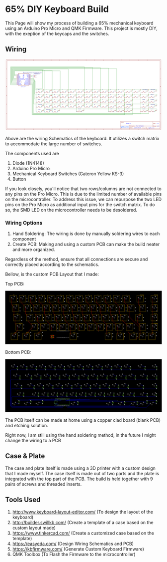 # 65% DIY Keyboard Build
This Page will show my process of building a 65% mechanical keyboard using an Arduino Pro Micro and QMK Firmware. This project is mostly DIY, with the exeption of the keycaps and the switches.

## Wiring
<img src="./PCB/PCB Schematics.png">

Above are the wiring Schematics of the keyboard. It utilizes a switch matrix to accommodate the large number of switches. 

The components used are
1. Diode (1N4148)
2. Arduino Pro Micro
3. Mechanical Keyboard Switches (Gateron Yellow KS-3)
4. Button

If you look closely, you'll notice that two rows/columns are not connected to any pins on the Pro Micro. This is due to the limited number of available pins on the microcontroller.
To address this issue, we can repurpose the two LED pins on the Pro Micro as additional input pins for the switch matrix. To do so, the SMD LED on the microcontroller needs to be desoldered.

### Wiring Options
1. Hand Soldering: The wiring is done by manually soldering wires to each component
2. Create PCB: Making and using a custom PCB can make the build neater and more organized.

Regardless of the method, ensure that all connections are secure and correctly placed according to the schematics.

Bellow, is the custom PCB Layout that I made:

Top PCB:

<img src="./PCB/PCB Top.png">

Bottom PCB:

<img src="./PCB/PCB Bottom.png">

The PCB itself can be made at home using a copper clad board (blank PCB) and etching solution.

Right now, I am still using the hand soldering method, in the future I might change the wiring to a PCB

## Case & Plate
The case and plate itself is made using a 3D printer with a custom design that I made myself. The case itself is made out of two parts and the plate is integrated with the top part of the PCB. The build is held together with 9 pairs of screws and threaded inserts.

## Tools Used
1. http://www.keyboard-layout-editor.com/ (To design the layout of the keyboard)
2. http://builder.swillkb.com/ (Create a template of a case based on the custom layout made)
3. https://www.tinkercad.com/ (Create a customized case based on the template)
4. https://easyeda.com/ (Design Wiring Schematics and PCB)
5. https://kbfirmware.com/ (Generate Custom Keyboard Firmware)
6. QMK Toolbox (To Flash the Firmware to the microcontroller)
